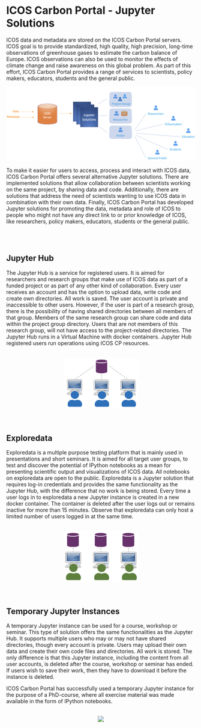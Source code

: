# ICOS Carbon Portal - Jupyter Solutions
ICOS data and metadata are stored on the ICOS Carbon Portal servers. ICOS goal is to provide standardized, high quality, high precision, long-time observations of greenhouse gases to estimate the carbon balance of Europe. ICOS observations can also be used to monitor the effects of climate change and raise awareness on this global problem. As part of this effort, ICOS Carbon Portal provides a range of services to scientists, policy makers, educators, students and the general public. 

<img src="../img/icos_jupyter_solutions.png">


To make it easier for users to access, process and interact with ICOS data, ICOS Carbon Portal offers several alternative Jupyter solutions. There are implemented solutions that allow collaboration between scientists working on the same project, by sharing data and code. Additionally, there are solutions that address the need of scientists wanting to use ICOS data in combination with their own data. Finally, ICOS Carbon Portal has developed Jupyter solutions for promoting the data, metadata and role of ICOS to people who might not have any direct link to or prior knowledge of ICOS, like researchers, policy makers, educators, students or the general public.

<br>
<br>

## Jupyter Hub
The Jupyter Hub is a service for registered users. It is aimed for researchers and research groups that make use of ICOS data as part of a funded project or as part of any other kind of collaboration. Every user receives an account and has the option to upload data, write code and create own directories. All work is saved. The user account is private and inaccessible to other users. However, if the user is part of a research group, there is the possibility of having shared directories between all members of that group. Members of the same research group can share code and data within the project group directory. Users that are not members of this research group, will not have access to the project-related directories. The Jupyter Hub runs in a Virtual Machine with docker containers. Jupyter Hub registered users run operations using ICOS CP resources. 
<br>
<br>

<center>
<img src="../img/jupyter_hub.png" width=200>
</center>

<br>
<br>

## Exploredata
Exploredata is a multiple purpose testing platform that is mainly used in presentations and short seminars. It is aimed for all target user groups, to test and discover the potential of IPython notebooks as a mean for presenting scientific output and visualizations of ICOS data. All notebooks on exploredata are open to the public. Exploredata is a Jupyter solution that requires log-in credentials and provides the same functionality as the Jupyter Hub, with the difference that no work is being stored. Every time a user logs in to exploredata a new Jupyter instance is created in a new docker container. The container is deleted after the user logs out or remains inactive for more than 15 minutes. Observe that exploredata can only host a limited number of users logged in at the same time.
<br>
<br>

<center>
<img src="../img/exploredata.png" width=200>
</center>

<br>
<br>

## Temporary Jupyter Instances
A temporary Jupyter instance can be used for a course, workshop or seminar. This type of solution offers the same functionalities as the Jupyter Hub. It supports multiple users who may or may not have shared directories, though every account is private. Users may upload their own data and create their own code files and directories. All work is stored. The only difference is that this Jupyter instance, including the content from all user accounts, is deleted after the course, workshop or seminar has ended. If users wish to save their work, then they have to download it before the instance is deleted.

ICOS Carbon Portal has successfully used a temporary Jupyter instance for the purpose of a PhD-course, where all exercise material was made available in the form of IPython notebooks. 
<br>
<br>

<center>
<img src="../img/temp_jupyter_instances.png" width=200>
</center>

<br>
<br>